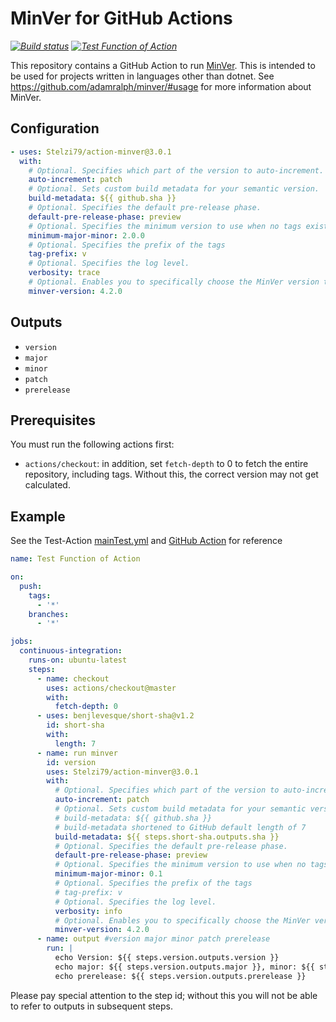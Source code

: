 # MinVer for GitHub Actions

_[![Build status](https://github.com/Stelzi79/action-minver/workflows/Build/badge.svg)](https://github.com/Stelzi79/action-minver/actions)_
_[![Test Function of Action](https://github.com/Stelzi79/action-minver/actions/workflows/mainTest.yml/badge.svg)](https://github.com/Stelzi79/action-minver/actions/workflows/mainTest.yml)_

This repository contains a GitHub Action to run [MinVer](https://github.com/adamralph/minver/). This is intended to be used for projects written in languages other than dotnet. See <https://github.com/adamralph/minver/#usage> for more information about MinVer.

## Configuration

```yaml
- uses: Stelzi79/action-minver@3.0.1
  with:
    # Optional. Specifies which part of the version to auto-increment.
    auto-increment: patch
    # Optional. Sets custom build metadata for your semantic version.
    build-metadata: ${{ github.sha }}
    # Optional. Specifies the default pre-release phase.
    default-pre-release-phase: preview
    # Optional. Specifies the minimum version to use when no tags exist.
    minimum-major-minor: 2.0.0
    # Optional. Specifies the prefix of the tags
    tag-prefix: v
    # Optional. Specifies the log level.
    verbosity: trace
    # Optional. Enables you to specifically choose the MinVer version that should be used. Defaults to 4.2.0
    minver-version: 4.2.0
```

## Outputs

- `version`
- `major`
- `minor`
- `patch`
- `prerelease`

## Prerequisites

You must run the following actions first:

- `actions/checkout`: in addition, set `fetch-depth` to 0 to fetch the entire repository, including tags. Without this, the correct version may not get calculated.

## Example

See the Test-Action [mainTest.yml](.github/workflows/mainTest.yml) and [GitHub Action](https://github.com/Stelzi79/action-minver/actions/workflows/mainTest.yml) for reference

```yaml
name: Test Function of Action

on:
  push:
    tags:
      - '*'
    branches:
      - '*'

jobs:
  continuous-integration:
    runs-on: ubuntu-latest
    steps:
      - name: checkout
        uses: actions/checkout@master
        with:
          fetch-depth: 0
      - uses: benjlevesque/short-sha@v1.2
        id: short-sha
        with:
          length: 7
      - name: run minver
        id: version
        uses: Stelzi79/action-minver@3.0.1
        with:
          # Optional. Specifies which part of the version to auto-increment.
          auto-increment: patch
          # Optional. Sets custom build metadata for your semantic version.
          # build-metadata: ${{ github.sha }}
          # build-metadata shortened to GitHub default length of 7
          build-metadata: ${{ steps.short-sha.outputs.sha }}
          # Optional. Specifies the default pre-release phase.
          default-pre-release-phase: preview
          # Optional. Specifies the minimum version to use when no tags exist.
          minimum-major-minor: 0.1
          # Optional. Specifies the prefix of the tags
          # tag-prefix: v
          # Optional. Specifies the log level.
          verbosity: info
          # Optional. Enables you to specifically choose the MinVer version that should be used. Defaults to 4.2.0
          minver-version: 4.2.0
      - name: output #version major minor patch prerelease
        run: |
          echo Version: ${{ steps.version.outputs.version }}
          echo major: ${{ steps.version.outputs.major }}, minor: ${{ steps.version.outputs.minor }}, patch: ${{ steps.version.outputs.patch }}
          echo prerelease: ${{ steps.version.outputs.prerelease }}
```

Please pay special attention to the step id; without this you will not be able to refer to outputs in subsequent steps.

